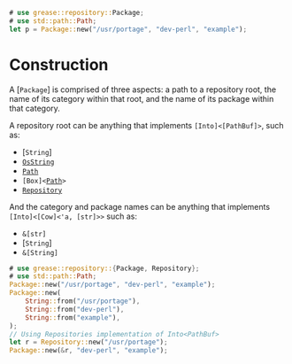 ```rust
# use grease::repository::Package;
# use std::path::Path;
let p = Package::new("/usr/portage", "dev-perl", "example");
```

# Construction

A [`Package`] is comprised of three aspects: a path to a repository root,
the name of its category within that root, and the name of its package
within that category.

A repository root can be anything that implements
<code>[Into]\<[PathBuf]\></code>, such as:
* [`String`]
* [`OsString`](std::ffi::OsString)
* [`Path`](std::path::Path)
* <code>[Box]\<[Path](std::path::Path)\></code>
* [`Repository`](crate::repository::Repository)

And the category and package names can be anything that implements
<code>[Into]\<[Cow]\<'a, [str]\>\></code> such as:

* <code>&[str]</code>
* [`String`]
* <code>&[String]</code>

```rust
# use grease::repository::{Package, Repository};
# use std::path::Path;
Package::new("/usr/portage", "dev-perl", "example");
Package::new(
    String::from("/usr/portage"),
    String::from("dev-perl"),
    String::from("example"),
);
// Using Repositories implementation of Into<PathBuf>
let r = Repository::new("/usr/portage");
Package::new(&r, "dev-perl", "example");
```
